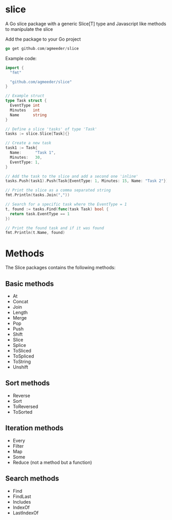 # slice
A Go slice package with a generic Slice[T] type and Javascript like methods to manipulate the slice

Add the package to your Go project

````go
go get github.com/agmeeder/slice
````

Example code:

````go
import {
  "fmt"

  "github.com/agmeeder/slice"
}

// Example struct
type Task struct {
  EventType int
  Minutes   int
  Name      string
}

// Define a slice 'tasks' of type 'Task'
tasks := slice.Slice[Task]{}

// Create a new task
task1 := Task{
  Name:      "Task 1",
  Minutes:   30,
  EventType: 1,
}

// Add the task to the slice and add a second one 'inline'
tasks.Push(task1).Push(Task{EventType: 1, Minutes: 15, Name: "Task 2"})

// Print the slice as a comma separated string
fmt.Println(tasks.Join(","))

// Search for a specific task where the EventType = 1
t, found := tasks.Find(func(task Task) bool {
  return task.EventType == 1
})

// Print the found task and if it was found
fmt.Println(t.Name, found)
````

# Methods

The Slice packages contains the following methods:

## Basic methods
- At
- Concat
- Join
- Length
- Merge
- Pop
- Push
- Shift
- Slice
- Splice
- ToSliced
- ToSpliced
- ToString
- Unshift

## Sort methods
- Reverse
- Sort
- ToReversed
- ToSorted

## Iteration methods
- Every
- Filter
- Map
- Some
- Reduce (not a method but a function)

## Search methods
- Find
- FindLast
- Includes
- IndexOf
- LastIndexOf